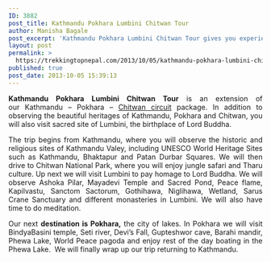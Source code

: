 ```yaml
---
ID: 3882
post_title: Kathmandu Pokhara Lumbini Chitwan Tour
author: Manisha Bagale
post_excerpt: 'Kathmandu Pokhara Lumbini Chitwan Tour gives you experience of sightseeing, meditation, jungle safari and excellent views of panoramic Himalayan and sunset and sunrise above the Himalayan.   '
layout: post
permalink: >
  https://trekkingtopnepal.com/2013/10/05/kathmandu-pokhara-lumbini-chitwan-tour/
published: true
post_date: 2013-10-05 15:39:13
---
```

<p style="text-align: justify;"><strong>Kathmandu Pokhara Lumbini Chitwan Tour</strong> is an extension of our Kathmandu – Pokhara – <a href="http://www.oshoadventure.com/destination/nepal/jungle-safari/">Chitwan circuit</a> package. In addition to observing the beautiful heritages of Kathmandu, Pokhara and Chitwan, you will also visit sacred site of Lumbini, the birthplace of Lord Buddha.</p>
<p style="text-align: justify;">The trip begins from Kathmandu, where you will observe the historic and religious sites of Kathmandu Valey, including UNESCO World Heritage Sites such as Kathmandu, Bhaktapur and Patan Durbar Squares. We will then drive to Chitwan National Park, where you will enjoy jungle safari and Tharu culture. Up next we will visit Lumbini to pay homage to Lord Buddha. We will observe Ashoka Pilar, Mayadevi Temple and Sacred Pond, Peace flame, Kapilvastu, Sanctom Sactorum, Gothihawa, Niglihawa, Wetland, Sarus Crane Sanctuary and different monasteries in Lumbini. We will also have time to do meditation.</p>
<p style="text-align: justify;">Our next <strong>destination is Pokhara,</strong> the city of lakes. In Pokhara we will visit BindyaBasini temple, Seti river, Devi’s Fall, Gupteshwor cave, Barahi mandir, Phewa Lake, World Peace pagoda and enjoy rest of the day boating in the Phewa Lake.  We will finally wrap up our trip returning to Kathmandu.</p>